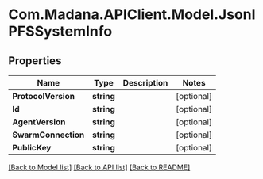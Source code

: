 
# Com.Madana.APIClient.Model.JsonIPFSSystemInfo

## Properties

Name | Type | Description | Notes
------------ | ------------- | ------------- | -------------
**ProtocolVersion** | **string** |  | [optional] 
**Id** | **string** |  | [optional] 
**AgentVersion** | **string** |  | [optional] 
**SwarmConnection** | **string** |  | [optional] 
**PublicKey** | **string** |  | [optional] 

[[Back to Model list]](../README.md#documentation-for-models)
[[Back to API list]](../README.md#documentation-for-api-endpoints)
[[Back to README]](../README.md)

